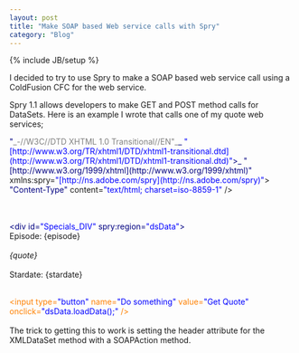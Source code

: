 ```yaml
---
layout: post
title: "Make SOAP based Web service calls with Spry"
category: "Blog"
---
```

{% include JB/setup %}

I decided to try to use Spry to make a SOAP based web service call using a ColdFusion CFC for the web service.

Spry 1.1 allows developers to make GET and POST method calls for DataSets. Here is an example I wrote that calls one of my quote web services; 

<div class="code"><font color="NAVY"><!DOCTYPE html PUBLIC <font color="BLUE">"<font color="GRAY">_-//W3C//DTD XHTML 1.0 Transitional//EN"_</font>_ <font color="BLUE">"[http://www.w3.org/TR/xhtml1/DTD/xhtml1-transitional.dtd](http://www.w3.org/TR/xhtml1/DTD/xhtml1-transitional.dtd)"</font>>_</font></font> <font color="NAVY"><html xmlns=<font color="BLUE">"[http://www.w3.org/1999/xhtml](http://www.w3.org/1999/xhtml)"</font> xmlns:spry=<font color="BLUE">"[http://ns.adobe.com/spry](http://ns.adobe.com/spry)"</font>></font>  
 <font color="NAVY"><head></font>  
 <font color="NAVY"><meta http-equiv=<font color="BLUE">"Content-Type"</font> content=<font color="BLUE">"text/html; charset=iso-8859-1"</font> /></font>  
 <font color="NAVY"><title></font>Call Webservice<font color="NAVY"></title></font>  
 <font color="NAVY"><font color="MAROON"><script language=<font color="BLUE">"JavaScript"</font> type=<font color="BLUE">"text/javascript"</font> src=<font color="BLUE">"spry/includes/xpath.js"</font>></font></font><font color="NAVY"><font color="MAROON"></script></font></font>  
 <font color="NAVY"><font color="MAROON"><script language=<font color="BLUE">"JavaScript"</font> type=<font color="BLUE">"text/javascript"</font> src=<font color="BLUE">"spry/includes/SpryData.js"</font>></font></font><font color="NAVY"><font color="MAROON"></script></font></font>  
 <font color="NAVY"></head></font>  

 <font color="NAVY"><body></font>  
 <font color="NAVY"><font color="MAROON"><script></font></font>  
 var dsData = new Spry.Data.XMLDataSet(<font color="BLUE">"[http://www.fekke.com/com/SpockWS.cfc](http://www.fekke.com/com/SpockWS.cfc)"</font>, <font color="BLUE">"/soapenv:Envelope/soapenv:Body/ns1:getQuoteResponse/getQuoteReturn"</font>, { method: <font color="BLUE">"POST"</font>, postData: '<?xml version=<font color="BLUE">"1.0"</font> encoding=<font color="BLUE">"UTF-8"</font> standalone=<font color="BLUE">"no"</font>?><font color="NAVY"><SOAP-ENV:Envelope xmlns:SOAP-ENV=<font color="BLUE">"[http://schemas.xmlsoap.org/soap/envelope/](http://schemas.xmlsoap.org/soap/envelope/)"</font> xmlns:apachesoap=<font color="BLUE">"[http://xml.apache.org/xml-soap](http://xml.apache.org/xml-soap)"</font> xmlns:impl=<font color="BLUE">"[http://com](http://com)"</font> xmlns:intf=<font color="BLUE">"[http://com](http://com)"</font> xmlns:soapenc=<font color="BLUE">"[http://schemas.xmlsoap.org/soap/encoding/](http://schemas.xmlsoap.org/soap/encoding/)"</font> xmlns:tns1=<font color="BLUE">"[http://rpc.xml.coldfusion](http://rpc.xml.coldfusion)"</font> xmlns:wsdl=<font color="BLUE">"[http://schemas.xmlsoap.org/wsdl/](http://schemas.xmlsoap.org/wsdl/)"</font> xmlns:wsdlsoap=<font color="BLUE">"[http://schemas.xmlsoap.org/wsdl/soap/](http://schemas.xmlsoap.org/wsdl/soap/)"</font> xmlns:xsd=<font color="BLUE">"[http://www.w3.org/2001/XMLSchema](http://www.w3.org/2001/XMLSchema)"</font> xmlns:xsi=<font color="BLUE">"[http://www.w3.org/2001/XMLSchema-instance](http://www.w3.org/2001/XMLSchema-instance)"</font> ></font><font color="NAVY"><SOAP-ENV:Body></font><font color="NAVY"><mns:getQuote xmlns:mns=<font color="BLUE">"[http://com](http://com)"</font> SOAP-ENV:encodingStyle=<font color="BLUE">"[http://schemas.xmlsoap.org/soap/encoding/](http://schemas.xmlsoap.org/soap/encoding/)"</font>></font><font color="NAVY"></mns:getQuote></font><font color="NAVY"></SOAP-ENV:Body></font><font color="NAVY"></SOAP-ENV:Envelope></font>', headers: { <font color="BLUE">"Content-Type"</font>: <font color="BLUE">"text/xml; charset=utf-8"</font>, <font color="BLUE">"SOAPAction"</font>: <font color="BLUE">"[http://localhost:8300/com/SpockWS/getQuote](http://localhost:8300/com/SpockWS/getQuote)"</font> } , useCache: false });  
 dsData.startLoadInterval(<font color="BLUE">10000</font>);  
 <font color="NAVY"><font color="MAROON"></script></font></font>  
 <font color="NAVY"><div id=<font color="BLUE">"Specials_DIV"</font> spry:region=<font color="BLUE">"dsData"</font>></font>  
 Episode: {episode} <font color="NAVY"><br /></font>   
 <font color="NAVY"><em></font>{quote}<font color="NAVY"></em></font><font color="NAVY"><br /></font>   
 Stardate: {stardate}  
 <font color="NAVY"></div></font>  
 <font color="NAVY"><font color="FF8000"><input type=<font color="BLUE">"button"</font> name=<font color="BLUE">"Do something"</font> value=<font color="BLUE">"Get Quote"</font> onclick=<font color="BLUE">"dsData.loadData();"</font> /></font></font>  
 <font color="NAVY"></body></font>  
 <font color="NAVY"></html></font></div>
The trick to getting this to work is setting the header attribute for the XMLDataSet method with a SOAPAction method.